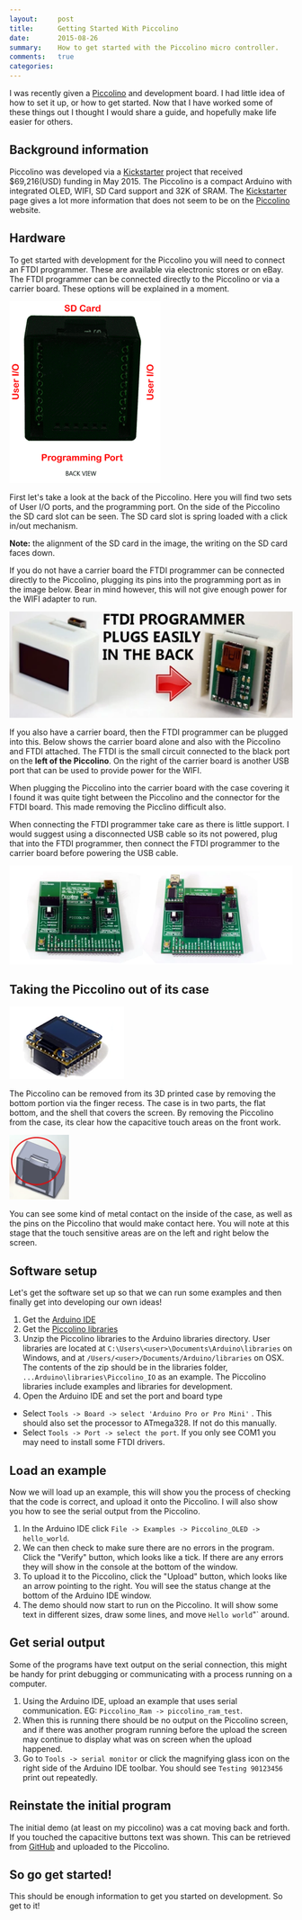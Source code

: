 ```yaml
---
layout:     post
title:      Getting Started With Piccolino
date:       2015-08-26
summary:    How to get started with the Piccolino micro controller.
comments:   true
categories:
---
```


I was recently given a [Piccolino](http://piccolino.rocks/) and development board. I had little idea of how to set it up, or how to get started. Now that I have worked some of these things out I thought I would share a guide, and hopefully make life easier for others.

Background information
----------------------
Piccolino was developed via a [Kickstarter](https://www.kickstarter.com/projects/piccolino/piccolino-arduino-compatible-wifi-oled-sram-sd-car/description) project that received $69,216(USD) funding in May 2015. The Piccolino is a compact Arduino with integrated OLED, WIFI, SD Card support and 32K of SRAM. The [Kickstarter](https://www.kickstarter.com/projects/piccolino/piccolino-arduino-compatible-wifi-oled-sram-sd-car/description) page gives a lot more information that does not seem to be on the [Piccolino](http://piccolino.rocks/) website.

Hardware
--------

To get started with development for the Piccolino you will need to connect an FTDI programmer. These are available via electronic stores or on eBay. The FTDI programmer can be connected directly to the Piccolino or via a carrier board. These options will be explained in a moment.

<img class="right fixedWidth"
src="/images/posts/piccolino/Piccolino_back.png"
alt="Piccolino with no case"
title="Piccolino with no case">

First let's take a look at the back of the Piccolino. Here you will find two sets of User I/O ports, and the programming port. On the side of the Piccolino the SD card slot can be seen. The SD card slot is spring loaded with a click in/out mechanism.

**Note:** the alignment of the SD card in the image, the writing on the SD card faces down.

If you do not have a carrier board the FTDI programmer can be connected directly to the Piccolino, plugging its pins into the programming port as in the image below. Bear in mind however, this will not give enough power for the WIFI adapter to run.

<img
src="/images/posts/piccolino/Piccolino_FTDI.png"
alt="Piccolino, Carrier Board and FTDI programmer"
title="Piccolino with no case">

If you also have a carrier board, then the FTDI programmer can be plugged into this. Below shows the carrier board alone and also with the Piccolino and FTDI attached. The FTDI is the small circuit connected to the black port on the **left of the Piccolino**. On the right of the carrier board is another USB port that can be used to provide power for the WIFI.

When plugging the Piccolino into the carrier board with the case covering it I found it was quite tight between the Piccolino and the connector for the FTDI board. This made removing the Picclino difficult also.

When connecting the FTDI programmer take care as there is little support. I would suggest using a disconnected USB cable so its not powered, plug that into the FTDI programmer, then connect the FTDI programmer to the carrier board before powering the USB cable.

<img
src="/images/posts/piccolino/PiccolinoCarrierBoard.png"
alt="Piccolino, Carrier Board and FTDI programmer"
title="Piccolino with no case">

Taking the Piccolino out of its case
------------------------------------

<img  class="right fixedWidth"
src="/images/posts/piccolino/Piccolino_noCase.png"
alt="Piccolino with no case"
title="Piccolino with no case">

The Piccolino can be removed from its 3D printed case by removing the bottom portion via the finger recess. The case is in two parts, the flat bottom, and the shell that covers the screen. By removing the Piccolino from the case, its clear how the capacitive touch areas on the front work.

<img  class="fixedWidth right"
width="106" height="115"
src="/images/posts/piccolino/Piccolino_fingerHoleInCase.png"
alt="Piccolino with no case"
title="Piccolino with no case">

You can see some kind of metal contact on the inside of the case, as well as the pins on the Piccolino that would make contact here. You will note at this stage that the touch sensitive areas are on the left and right below the screen.

Software setup
--------------

Let's get the software set up so that we can run some examples and then finally get into developing our own ideas!

1. Get the [Arduino IDE](http://www.piccolino.rocks/)
1. Get the [Piccolino libraries](http://www.piccolino.rocks/)
1. Unzip the Piccolino libraries to the Arduino libraries directory. User libraries are located at `C:\Users\<user>\Documents\Arduino\libraries` on Windows, and at `/Users/<user>/Documents/Arduino/libraries` on OSX. The contents of the zip should be in the libraries folder, `...Arduino\libraries\Piccolino_IO` as an example. The Piccolino libraries include examples and libraries for development.
1. Open the Arduino IDE and set the port and board type
  * Select `Tools -> Board -> select 'Arduino Pro or Pro Mini'` . This should also set the processor to ATmega328. If not do this manually.
  * Select `Tools -> Port -> select the port`. If you only see COM1 you may need to install some FTDI drivers.

Load an example
---------------

Now we will load up an example, this will show you the process of checking that the code is correct, and upload it onto the Piccolino. I will also show you how to see the serial output from the Piccolino.

1. In the Arduino IDE click `File -> Examples -> Piccolino_OLED -> hello_world`.
1. We can then check to make sure there are no errors in the program. Click the "Verify" button, which looks like a tick. If there are any errors they will show in the console at the bottom of the window.
1. To upload it to the Piccolino, click the "Upload" button, which looks like an arrow pointing to the right. You will see the status change at the bottom of the Arduino IDE window.
1. The demo should now start to run on the Piccolino. It will show some text in different sizes, draw some lines, and move `Hello world`"` around.

Get serial output
-----------------

Some of the programs have text output on the serial connection, this might be handy for print debugging or communicating with a process running on a computer.

1. Using the Arduino IDE, upload an example that uses serial communication. EG: `Piccolino_Ram -> piccolino_ram_test`.
1. When this is running there should be no output on the Piccolino screen, and if there was another program running before the upload the screen may continue to display what was on screen when the upload happened.
1. Go to `Tools -> serial monitor` or click the magnifying glass icon on the right side of the Arduino IDE toolbar. You should see `Testing 90123456` print out repeatedly.

Reinstate the initial program
-----------------------------

The initial demo (at least on my piccolino) was a cat moving back and forth. If you touched the capacitive buttons text was shown. This can be retrieved from [GitHub](https://github.com/wctek/OLED_cat_TOUCH) and uploaded to the Piccolino.

So go get started!
------------------

This should be enough information to get you started on development. So get to it!
